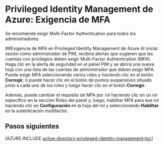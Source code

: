 <properties
   pageTitle="Privileged Identity Management de Azure: Exigencia de MFA"
   description="Obtenga información sobre cómo exigir MFA (Multi-Factor Authentication) para identidades con privilegios con la extensión de Privileged Identity Management de Azure."
   services="active-directory"
   documentationCenter=""
   authors="kgremban"
   manager="stevenpo"
   editor=""/>

<tags
   ms.service="na"
   ms.devlang="na"
   ms.topic="article"
   ms.tgt_pltfrm="na"
   ms.workload="identity"
   ms.date="01/21/2016"
   ms.author="kgremban"/>

# Privileged Identity Management de Azure: Exigencia de MFA

Se recomienda exigir Multi-Factor Authentication para todos los administradores.

##Exigencia de MFA en Privileged Identity Management de Azure
Al iniciar sesión como administrador de PIM, recibirá alertas que sugieren que las cuentas con privilegios deben exigir Multi-Factor Authentication (MFA). Haga clic en la alerta de seguridad en el panel PIM y se abrirá una nueva hoja con una lista de las cuentas de administrador que deben exigir MFA. Puede exigir MFA seleccionando varios roles y haciendo clic en el botón **Corregir**, o puede hacer clic en el botón de puntos suspensivos situado junto a cada uno de los roles y luego hacer clic en el botón **Corregir**.

Además, puede cambiar el requisito de MFA por rol haciendo clic en un rol específico en la sección Roles del panel y, luego, habilitar MFA para ese rol haciendo clic en **Configuración** en la hoja del rol y seleccionando **Habilitar** en la autenticación multifactor.

<!--Every topic should have next steps and links to the next logical set of content to keep the customer engaged-->
## Pasos siguientes
[AZURE.INCLUDE [active-directory-privileged-identity-management-toc](../../includes/active-directory-privileged-identity-management-toc.md)]

<!---HONumber=AcomDC_0128_2016-->